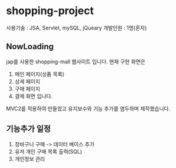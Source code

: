 # shopping-project


사용기술 : JSA, Servlet, mySQL, jQueary
개발인원 : 1명(혼자)


## NowLoading
jap를 사용한 shopping-mall 웹사이트 입니다.
현재 구현 화면은 
1. 메인 페이지(상품 목록)
2. 상세 페이지
3. 구매 페이지
4. 결제 화면
입니다.

MVC2를 적용하여 만들었고 유지보수와 기능 추가를 염두하며 제작했습니다.

## 기능추가 일정
1. 장바구니 구매 -> 데이터 베이스 추가
2. 유저 개인 구매 목록 출력(SQL)
3. 개인정보 관리

